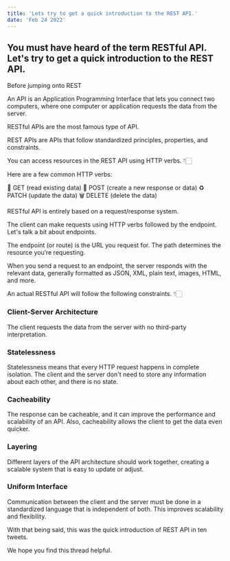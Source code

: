 ```yaml
---
title: 'Lets try to get a quick introduction to the REST API.'
date: 'Feb 24 2022'
---
```


## You must have heard of the term RESTful API. Let's try to get a quick introduction to the REST API.

Before jumping onto REST

An API is an Application Programming Interface that lets you connect two computers, where one computer or application requests the data from the server.

RESTful APIs are the most famous type of API.

REST APIs are APIs that follow standardized principles, properties, and constraints.

You can access resources in the REST API using HTTP verbs. 👇🏻

Here are a few common HTTP verbs:

📄 GET (read existing data)
📲 POST (create a new response or data)
♻️ PATCH (update the data)
🗑️ DELETE (delete the data)

RESTful API is entirely based on a request/response system.

The client can make requests using HTTP verbs followed by the endpoint. Let's talk a bit about endpoints.

The endpoint (or route) is the URL you request for. The path determines the resource you’re requesting.

When you send a request to an endpoint, the server responds with the relevant data, generally formatted as JSON, XML, plain text, images, HTML, and more.

An actual RESTful API will follow the following constraints. 👇🏻

### Client-Server Architecture

The client requests the data from the server with no third-party interpretation.

### Statelessness

Statelessness means that every HTTP request happens in complete isolation. The client and the server don't need to store any information about each other, and there is no state.

### Cacheability

The response can be cacheable, and it can improve the performance and scalability of an API. Also, cacheability allows the client to get the data even quicker.

### Layering

Different layers of the API architecture should work together, creating a scalable system that is easy to update or adjust.

### Uniform Interface

Communication between the client and the server must be done in a standardized language that is independent of both. This improves scalability and flexibility.

With that being said, this was the quick introduction of REST API in ten tweets.

We hope you find this thread helpful.
